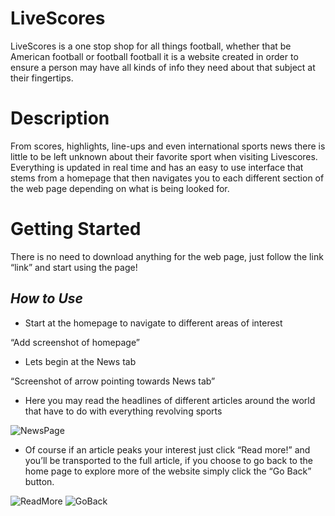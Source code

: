 
# **LiveScores**

LiveScores is a one stop shop for all things football, whether that be American football or football football it is a website created in order to ensure a person may have all kinds of info they need about that subject at their fingertips. 

# **Description**

From scores, highlights, line-ups and even international sports news there is little to be left unknown about their favorite sport when visiting Livescores. Everything is updated in real time and has an easy to use interface that stems from a homepage that then navigates you to each different section of the web page depending on what is being looked for. 

# **Getting Started**

There is no need to download anything for the web page, just follow the link “link” and start using the page!

## ***How to Use***
- Start at the homepage to navigate to different areas of interest

“Add screenshot of homepage”

- Lets begin at the News tab

“Screenshot of arrow pointing towards News tab”

- Here you may read the headlines of different articles around the world that have to do with everything revolving sports

![NewsPage](https://user-images.githubusercontent.com/115516854/207198622-ed5d8dba-bccb-4264-9891-9644b27542db.png)

- Of course if an article peaks your interest just click “Read more!” and you’ll be transported to the full article, if you choose to go back to the home page to explore more of the website simply click the “Go Back” button.

![ReadMore](https://user-images.githubusercontent.com/115516854/207198928-2b3fffc4-c718-4eff-a480-47c8503bb5f8.png)
![GoBack](https://user-images.githubusercontent.com/115516854/207199066-cbb2fd6b-2d7b-4916-bf18-f42cc733cbbf.png)


